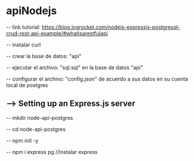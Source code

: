 # apiNodejs
-- link tutorial: https://blog.logrocket.com/nodejs-expressjs-postgresql-crud-rest-api-example/#whatisarestfulapi


-- instalar curl

-- crear la base de datos: "api"

-- ejecutar el archivo: "sql.sql" en la base de datos "api"

-- configurar el archivo: "config.json" de acuerdo a sus datos en su cuenta local de postgres



--> Setting up an Express.js server
-----------------------------------

-- mkdir node-api-postgres

-- cd node-api-postgres

-- npm init -y

-- npm i express pg  //instalar express
